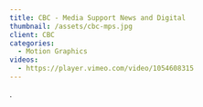 ```yaml
---
title: CBC - Media Support News and Digital
thumbnail: /assets/cbc-mps.jpg
client: CBC
categories:
  - Motion Graphics
videos:
  - https://player.vimeo.com/video/1054608315
---
```

.
